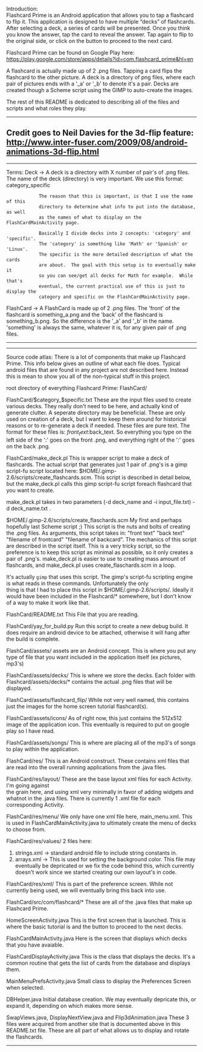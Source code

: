 ﻿Introduction:<br/>
 Flashcard Prime is an Android application that allows you to tap a flashcard to flip it.
This application is designed to have multiple “decks” of flashcards.  After selecting a deck, 
a series of cards will be presented.  Once you think you know
the answer, tap the card to reveal the answer.  Tap again to flip to the original side, or click
on the button to proceed to the next card. 

Flashcard Prime can be found on Google Play here: https://play.google.com/store/apps/details?id=com.flashcard_prime&hl=en 

A flashcard is actually made up of 2 .png files.  Tapping a card flips the flashcard 
to the other picture.  A deck is a directory of png files, where each pair of pictures
ends with a '_a' or '_b' to denote it's a pair.  Decks are created though a Scheme script
using the GIMP to auto-create the images.

The rest of this README is dedicated to describing all of the files and scripts and 
what roles they play.

-----------------------------------------------------------------------------------
Credit goes to Neil Davies for the 3d-flip feature:
http://www.inter-fuser.com/2009/08/android-animations-3d-flip.html
-----------------------------------------------------------------------------------

-----------------------------------------------------------------------------------
Terms:
  Deck ->  A deck is a directory with X number of pair's of .png files.
                The name of the deck (directory) is very important.  We use this 
                format:  category_specific

                The reason that this is important, is that I use the name of this 
                directory to determine what info to put into the database, as well
                as the names of what to display on the FlashCardMainActivity page.
 
                Basically I divide decks into 2 concepts: 'category' and 'specific'.
                The 'category' is something like 'Math' or 'Spanish' or 'Linux'.
                The specific is the more detailed description of what the cards
                are about.  The goal with this setup is to eventually make it
                so you can see/get all decks for Math for example.  While that's
                eventual, the current practical use of this is just to display the
                category and specific on the FlashCardMainActivity page.

  FlashCard ->  A FlashCard is made up of 2 .png files.  The 'front' of the flashcard
                is something_a.png and the 'back' of the flashcard is something_b.png.
                So the difference is the '_a' and '_b' in the name.  'something' is 
                always the same, whatever it is, for any given pair of .png files.
 
------------------------------------------------------------------------------------

------------------------------------------------------------------------------------
Source code atlas:
  There is a lot of components that make up Flashcard Prime.  This 
  info below gives an outline of what each file does.  Typical android files
  that are found in any project are not described here.  Instead this is 
  mean to show you all of the non-typical stuff in this project.

  root directory of everything Flashcard Prime:
  FlashCard/

  FlashCard/$category_$specific.txt
   These are the input files used to create various decks.  They really don't
   need to be here, and actually kind of generate clutter.  A seperate 
   directory may be beneficial.  These are only used on creation of a deck,
   but I want to keep them around for historical reasons or to re-generate a 
   deck if needed.  These files are pure text.  The format for these files is:
   $front_text:$back_text.  So everything you type on the left side of the ':'
   goes on the front .png, and everything right of the ':' goes on the back 
   .png.

  FlashCard/make_deck.pl
   This is wrapper script to make a deck of flashcards.  The actual script 
   that generates just 1 pair of .png's is a gimp script-fu script located here:
   $HOME/.gimp-2.6/scripts/create_flashcards.scm.  This script is described in 
   detail below, but the make_deck.pl calls this gimp script-fu script foreach
   flashcard that you want to create.  

   make_deck.pl takes in two parameters (-d deck_name and -i input_file.txt)
   -d deck_name.txt .   
  
  $HOME/.gimp-2.6/scripts/create_flaschards.scm
   My first and perhaps hopefully last Scheme script ;)  This script is the nuts
   and bolts of creating the .png files.  As arguments, this script takes in:
   "front text" "back text" "filename of frontcard" "filename of backcard".
   The mechanics of this script are described in the script itself.  This 
   is a very tricky script, so the preference is to keep this script as
   minimal as possible, so it only creates a pair of .png's. 
   make_deck.pl is easier to use to creating mass amount of flashcards,
   and make_deck.pl uses create_flaschards.scm in a loop. 

   It's actually `gimp` that uses this script.  The gimp's script-fu 
   scripting engine is what reads in these commands.  Unfortunately the only  
   thing is that I had to place this script in $HOME/.gimp-2.6/scripts/.
   Ideally it would have been included in the Flashcard/* somewhere, but
   I don't know of a way to make it work like that.

  FlashCard/README.txt
   This File that you are reading.  

  FlashCard/yay_for_build.py
   Run this script to create a new debug build.  It does require an android
   device to be attached, otherwise it will hang after the build is complete.
    

  FlashCard/assets/
   assets are an Android concept.  This is where you put any type of file that 
   you want included in the application itself (ex pictures, mp3's)

  FlashCard/assets/decks/
   This is where we store the decks.  Each folder with Flashcard/assets/decks/*
   contains the actual .png files that will be displayed.

  FlashCard/assets/flashcard_flip/
   While not very well named, this contains just the images for the home screen 
   tutorial flashcard(s).

  FlashCard/assets/icons/
   As of right now, this just contains the 512x512 image of the application icon.
   This eventually is required to put on google play so I have read.

  FlashCard/assets/songs/
   This is where are placing all of the mp3's of songs to play within the 
   application.


  FlashCard/res/
   This is an Android construct.  These contains xml files that are read
   into the overall running applications from the .java files.

  FlashCard/res/layout/
   These are the base layout xml files for each Activity.  I'm going against  
   the grain here, and using xml very minimally in favor of adding widgets
   and whatnot in the .java files.  There is currently 1 .xml file for each
   corresponding Activity.

  FlashCard/res/menu/
   We only have one xml file here, main_menu.xml.  This is used in 
   FlashCardMainActivity.java to ultimately create the menu of decks to
   choose from.

  FlashCard/res/values/
   2 files here:
   1.  strings.xml -> standard android file to include string constants in.
   2.  arrays.xml -> This is used for setting the background color.  This
                     file may eventually be depricated or we fix the code
                     behind this, which currently doesn't work since
                     we started creating our own layout's in code.

  FlashCard/res/xml/
   This is part of the preference screen.  While not currently being used,
   we will eventually bring this back into use.


  FlashCard/src/com/flashcard/*
   These are all of the .java files that make up Flashcard Prime.

   HomeScreenActivity.java
    This is the first screen that is launched.  This is where the basic
    tutorial is and the button to proceed to the next decks.

   FlashCardMainActivity.java
    Here is the screen that displays which decks that you have avaiable.

   FlashCardDisplayActivity.java
    This is the class that displays the decks.  It's a common routine that
    gets the list of cards from the database and displays them.
  
   MainMenuPrefsActivity.java
    Small class to display the Preferences Screen when selected.

   DBHelper.java
    Initial database creation.  We may eventually depricate this, or 
    expand it, depending on which makes more sense.

   SwapViews.java, DisplayNextView.java and Flip3dAnimation.java
    These 3 files were acquired from another site that is documented above
    in this README.txt file.  These are all part of what allows us to 
    display and rotate the flashcards.
   

------------------------------------------------------------------------------------
